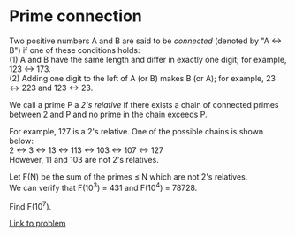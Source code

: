 # Prime connection

<p>
Two positive numbers A and B are said to be <i>connected</i> (denoted by "A ↔ B") if one of these conditions holds:<br />
(1) A and B have the same length and differ in exactly one digit; for example, 123 ↔ 173.<br />
(2) Adding one digit to the left of A (or B) makes B (or A); for example, 23 ↔ 223 and 123 ↔ 23.
</p>
<p>
We call a prime P a <i>2's relative</i> if there exists a chain of connected primes between 2 and P and no prime in the chain exceeds P.
</p>
<p>
For example, 127 is a 2's relative. One of the possible chains is shown below:<br />
2 ↔ 3 ↔ 13 ↔ 113 ↔ 103 ↔ 107 ↔ 127<br />
However, 11 and 103 are not 2's relatives.
</p>
<p>
Let F(N) be the sum of the primes ≤ N which are not 2's relatives.<br />
We can verify that F(10<sup>3</sup>) = 431 and F(10<sup>4</sup>) = 78728.
</p>
<p>
Find F(10<sup>7</sup>).
</p>

[Link to problem](https://projecteuler.net/problem=425)
